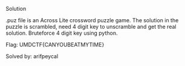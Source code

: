 Solution

.puz file is an Across Lite crossword puzzle game. The solution in the puzzle is scrambled, need 4 digit key to unscramble and get the real solution. Bruteforce 4 digit key using python.


Flag: UMDCTF{CANYOUBEATMYTIME}


Solved by: arifpeycal
